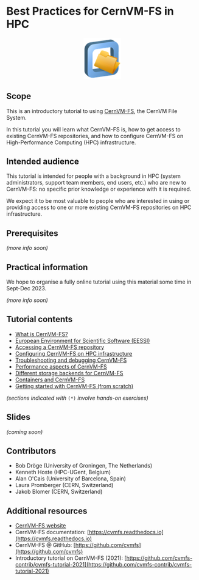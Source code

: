 # Best Practices for CernVM-FS in HPC

<p align="center">
<img src="img/logos/cvmfs_logo.png" alt="CernVM-FS logo" width="100px"/></br>
</p>


## Scope

This is an introductory tutorial to using [CernVM-FS](https://cernvm.cern.ch/fs/), the CernVM File System.

In this tutorial you will learn what CernVM-FS is, how to get access to existing CernVM-FS repositories,
and how to configure CernVM-FS on High-Performance Computing (HPC) infrastructure.

## Intended audience

This tutorial is intended for people with a background in HPC (system administrators, support team members,
end users, etc.) who are new to CernVM-FS: no specific prior knowledge or experience with it is required.

We expect it to be most valuable to people who are interested in using or providing access to one or more existing
CernVM-FS repositories on HPC infrastructure.


## Prerequisites

*(more info soon)*

## Practical information

We hope to organise a fully online tutorial using this material some time in Sept-Dec 2023.

*(more info soon)*


## Tutorial contents

- [What is CernVM-FS?](00_what_is_cvmfs.md)
- [European Environment for Scientific Software (EESSI)](eessi/index.md)
- [Accessing a CernVM-FS repository](access.md)
- [Configuring CernVM-FS on HPC infrastructure](03_configuration.md)
- [Troubleshooting and debugging CernVM-FS](04_troubleshooting_debugging.md)
- [Performance aspects of CernVM-FS](05_performance.md)
- [Different storage backends for CernVM-FS](06_storage_backends.md)
- [Containers and CernVM-FS](07_containers.md)
- [Getting started with CernVM-FS (from scratch)](10_getting_started.md)

*(sections indicated with* ``(*)`` *involve hands-on exercises)*

## Slides

*(coming soon)*


## Contributors

* Bob Dröge (University of Groningen, The Netherlands)
* Kenneth Hoste (HPC-UGent, Belgium)
* Alan O'Cais (University of Barcelona, Spain)
* Laura Promberger (CERN, Switzerland)
* Jakob Blomer (CERN, Switzerland)

## Additional resources

* [CernVM-FS website](https://cernvm.cern.ch/fs)
* CernVM-FS documentation: [https://cvmfs.readthedocs.io](https://cvmfs.readthedocs.io)
* CernVM-FS @ GitHub: [https://github.com/cvmfs](https://github.com/cvmfs)
* Introductory tutorial on CernVM-FS (2021): [https://github.com/cvmfs-contrib/cvmfs-tutorial-2021](https://github.com/cvmfs-contrib/cvmfs-tutorial-2021)
